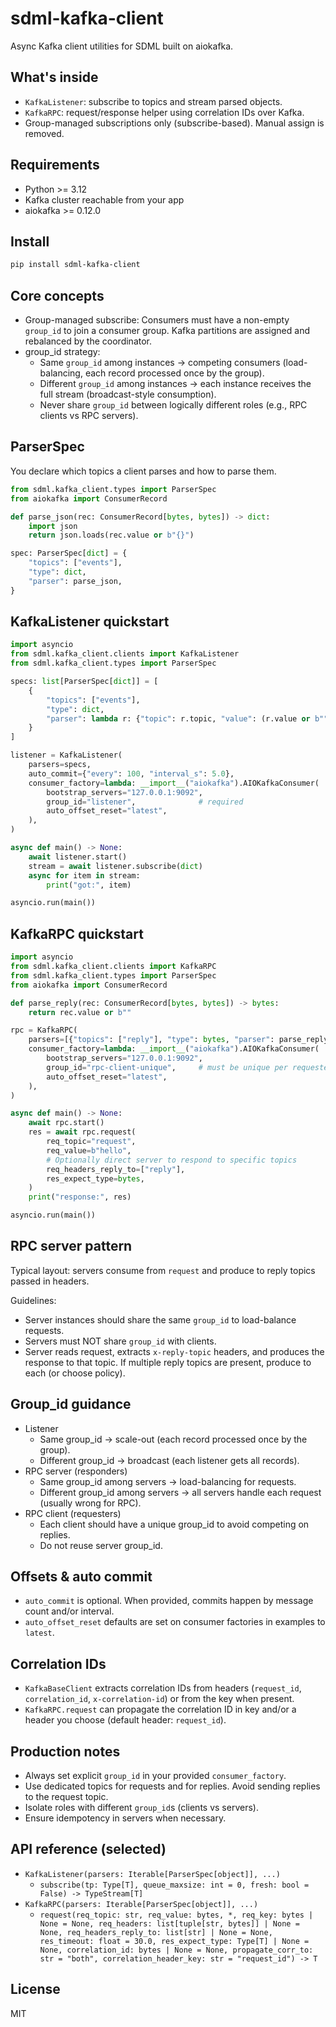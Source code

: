 sdml-kafka-client
==================

Async Kafka client utilities for SDML built on aiokafka.

What's inside
-------------
- `KafkaListener`: subscribe to topics and stream parsed objects.
- `KafkaRPC`: request/response helper using correlation IDs over Kafka.
- Group-managed subscriptions only (subscribe-based). Manual assign is removed.

Requirements
------------
- Python >= 3.12
- Kafka cluster reachable from your app
- aiokafka >= 0.12.0

Install
-------
```bash
pip install sdml-kafka-client
```

Core concepts
-------------
- Group-managed subscribe: Consumers must have a non-empty `group_id` to join a consumer group. Kafka partitions are assigned and rebalanced by the coordinator.
- group_id strategy:
  - Same `group_id` among instances → competing consumers (load-balancing, each record processed once by the group).
  - Different `group_id` among instances → each instance receives the full stream (broadcast-style consumption).
  - Never share `group_id` between logically different roles (e.g., RPC clients vs RPC servers).

ParserSpec
----------
You declare which topics a client parses and how to parse them.

```python
from sdml.kafka_client.types import ParserSpec
from aiokafka import ConsumerRecord

def parse_json(rec: ConsumerRecord[bytes, bytes]) -> dict:
    import json
    return json.loads(rec.value or b"{}")

spec: ParserSpec[dict] = {
    "topics": ["events"],
    "type": dict,
    "parser": parse_json,
}
```

KafkaListener quickstart
------------------------
```python
import asyncio
from sdml.kafka_client.clients import KafkaListener
from sdml.kafka_client.types import ParserSpec

specs: list[ParserSpec[dict]] = [
    {
        "topics": ["events"],
        "type": dict,
        "parser": lambda r: {"topic": r.topic, "value": (r.value or b"").decode("utf-8")},
    }
]

listener = KafkaListener(
    parsers=specs,
    auto_commit={"every": 100, "interval_s": 5.0},
    consumer_factory=lambda: __import__("aiokafka").AIOKafkaConsumer(
        bootstrap_servers="127.0.0.1:9092",
        group_id="listener",              # required
        auto_offset_reset="latest",
    ),
)

async def main() -> None:
    await listener.start()
    stream = await listener.subscribe(dict)
    async for item in stream:
        print("got:", item)

asyncio.run(main())
```

KafkaRPC quickstart
-------------------
```python
import asyncio
from sdml.kafka_client.clients import KafkaRPC
from sdml.kafka_client.types import ParserSpec
from aiokafka import ConsumerRecord

def parse_reply(rec: ConsumerRecord[bytes, bytes]) -> bytes:
    return rec.value or b""

rpc = KafkaRPC(
    parsers=[{"topics": ["reply"], "type": bytes, "parser": parse_reply}],
    consumer_factory=lambda: __import__("aiokafka").AIOKafkaConsumer(
        bootstrap_servers="127.0.0.1:9092",
        group_id="rpc-client-unique",     # must be unique per requester instance
        auto_offset_reset="latest",
    ),
)

async def main() -> None:
    await rpc.start()
    res = await rpc.request(
        req_topic="request",
        req_value=b"hello",
        # Optionally direct server to respond to specific topics
        req_headers_reply_to=["reply"],
        res_expect_type=bytes,
    )
    print("response:", res)

asyncio.run(main())
```

RPC server pattern
------------------
Typical layout: servers consume from `request` and produce to reply topics passed in headers.

Guidelines:
- Server instances should share the same `group_id` to load-balance requests.
- Servers must NOT share `group_id` with clients.
- Server reads request, extracts `x-reply-topic` headers, and produces the response to that topic. If multiple reply topics are present, produce to each (or choose policy).

Group_id guidance
-----------------
- Listener
  - Same group_id → scale-out (each record processed once by the group).
  - Different group_id → broadcast (each listener gets all records).
- RPC server (responders)
  - Same group_id among servers → load-balancing for requests.
  - Different group_id among servers → all servers handle each request (usually wrong for RPC).
- RPC client (requesters)
  - Each client should have a unique group_id to avoid competing on replies.
  - Do not reuse server group_id.

Offsets & auto commit
---------------------
- `auto_commit` is optional. When provided, commits happen by message count and/or interval.
- `auto_offset_reset` defaults are set on consumer factories in examples to `latest`.

Correlation IDs
---------------
- `KafkaBaseClient` extracts correlation IDs from headers (`request_id`, `correlation_id`, `x-correlation-id`) or from the key when present.
- `KafkaRPC.request` can propagate the correlation ID in key and/or a header you choose (default header: `request_id`).

Production notes
----------------
- Always set explicit `group_id` in your provided `consumer_factory`.
- Use dedicated topics for requests and for replies. Avoid sending replies to the request topic.
- Isolate roles with different `group_id`s (clients vs servers).
- Ensure idempotency in servers when necessary.

API reference (selected)
------------------------
- `KafkaListener(parsers: Iterable[ParserSpec[object]], ...)`
  - `subscribe(tp: Type[T], queue_maxsize: int = 0, fresh: bool = False) -> TypeStream[T]`
- `KafkaRPC(parsers: Iterable[ParserSpec[object]], ...)`
  - `request(req_topic: str, req_value: bytes, *, req_key: bytes | None = None, req_headers: list[tuple[str, bytes]] | None = None, req_headers_reply_to: list[str] | None = None, res_timeout: float = 30.0, res_expect_type: Type[T] | None = None, correlation_id: bytes | None = None, propagate_corr_to: str = "both", correlation_header_key: str = "request_id") -> T`

License
-------
MIT


